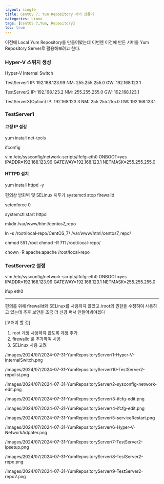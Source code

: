 ```yaml
---
layout: single
title: CentOS 7, Yum Repository 서버 만들기
categories: Linux
tags: [CentOS 7,Yum, Repository]
toc: true
---
```

이전에 Local Yum Repository를 만들어봤는데
이번엔 이전에 만든 서버를 Yum Repository Server로 활용해보려고 한다.

### Hyper-V 스위치 생성
Hyper-V Internal Switch

TestServer1
IP: 192.168.123.99
NM: 255.255.255.0
GW: 192.168.123.1

TestServer2
IP: 192.168.123.2
NM: 255.255.255.0
GW: 192.168.123.1

TestServer3(Option)
IP: 192.168.123.3
NM: 255.255.255.0
GW: 192.168.123.1

### TestServer1

#### 고정 IP 설정
yum install net-tools

ifconfig

vim /etc/sysconfig/network-scripts/ifcfg-eth0
ONBOOT=yes
IPADDR=192.168.123.99
GATEWAY=192.168.123.1
NETMASK=255.255.255.0

#### HTTPD 설치
yum install httpd -y

편의상 방화벽 및 SELinux 꺼두기
systemctl stop firewalld

setenforce 0

systemctl start httpd

mkdir /var/www/html/centos7_repo

ln -s /root/local-repo/CentOS_7/ /var/www/html/centos7_repo/

chmod 551 /root
chmod -R 711 /root/local-repo/

chown -R apache:apache /root/local-repo

### TestServer2 설정
vim /etc/sysconfig/network-scripts/ifcfg-eth0
ONBOOT=yes
IPADDR=192.168.123.99
GATEWAY=192.168.123.1
NETMASK=255.255.255.0

ifup eth0

-----
편의를 위해 firewalld와 SELinux를 사용하지 않았고
/root의 권한을 수정하여 사용하고 있는데
추후 보안을 조금 더 신경 써서 만들어봐야겠다

[고쳐야 할 것]
1. root 계정 사용하지 않도록 계정 추가
2. firewalld 룰 추가하여 사용
3. SELinux 사용 고려

/images/2024/07/2024-07-31-YumRepositoryServer/1-Hyper-V-internalSwitch.png

/images/2024/07/2024-07-31-YumRepositoryServer/10-TestServer2-repolist.png

/images/2024/07/2024-07-31-YumRepositoryServer/2-sysconfig-network-edit.png

/images/2024/07/2024-07-31-YumRepositoryServer/3-ifcfg-edit.png

/images/2024/07/2024-07-31-YumRepositoryServer/4-ifcfg-edit.png

/images/2024/07/2024-07-31-YumRepositoryServer/5-serviceRestart.png

/images/2024/07/2024-07-31-YumRepositoryServer/6-Hyper-V-NetworkAdpater.png

/images/2024/07/2024-07-31-YumRepositoryServer/7-TestServer2-ipsetup.png

/images/2024/07/2024-07-31-YumRepositoryServer/8-TestServer2-repo.png

/images/2024/07/2024-07-31-YumRepositoryServer/9-TestServer2-repo2.png
